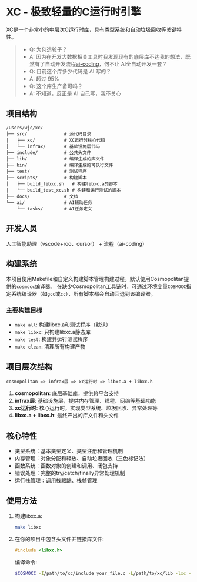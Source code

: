 # XC - 极致轻量的C运行时引擎

XC是一个非常小的中层次C运行时库，具有类型系统和自动垃圾回收等关键特性。

>- Q: 为何造轮子？
>- A: 因为在开发大数据相关工具时我发现现有的底层库不达我的想法，既然有了自动开发流程[ai-coding](https://github.com/wanjochan/ai-coding)，何不让 AI全自动开发一套？
>- Q: 目前这个库多少代码是 AI 写的？
>- A: 超过 95%
>- Q: 这个库生产备可吗？
>- A: 不知道，反正是 AI 自己写，我不关心

## 项目结构

```
/Users/wjc/xc/
├── src/              # 源代码目录
│   ├── xc/           # XC运行时核心代码
│   └── infrax/       # 基础设施层代码
├── include/          # 公共头文件
├── lib/              # 编译生成的库文件
├── bin/              # 编译生成的可执行文件
├── test/             # 测试程序
├── scripts/          # 构建脚本
│   ├── build_libxc.sh   # 构建libxc.a的脚本
│   └── build_test_xc.sh # 构建和运行测试的脚本
├── docs/             # 文档
└── ai/               # AI辅助任务
    └── tasks/        # AI任务定义
```

## 开发人员

人工智能助理（vscode+roo、cursor） + 流程（ai-coding）

## 构建系统

本项目使用Makefile和自定义构建脚本管理构建过程。默认使用Cosmopolitan提供的`cosmocc`编译器。
在缺少Cosmopolitan工具链时，可通过环境变量`COSMOCC`指定系统编译器（如`gcc`或`cc`），所有脚本都会自动回退到该编译器。

### 主要构建目标

- `make all`: 构建libxc.a和测试程序（默认）
- `make libxc`: 只构建libxc.a静态库
- `make test`: 构建并运行测试程序
- `make clean`: 清理所有构建产物

## 项目层次结构

```
cosmopolitan => infrax层 => xc运行时 => libxc.a + libxc.h
```

1. **cosmopolitan**: 底层基础库，提供跨平台支持
2. **infrax层**: 基础设施层，提供内存管理、线程、网络等基础功能
3. **xc运行时**: 核心运行时，实现类型系统、垃圾回收、异常处理等
4. **libxc.a + libxc.h**: 最终产出的库文件和头文件

## 核心特性

- 类型系统：基本类型定义、类型注册和管理机制
- 内存管理：对象分配和释放、自动垃圾回收（三色标记法）
- 函数系统：函数对象的创建和调用、闭包支持
- 错误处理：完整的try/catch/finally异常处理机制
- 运行栈管理：调用栈跟踪、栈帧管理

## 使用方法

1. 构建libxc.a:
   ```bash
   make libxc
   ```

2. 在你的项目中包含头文件并链接库文件:
   ```c
   #include <libxc.h>
   ```

   编译命令:
   ```bash
   $COSMOCC -I/path/to/xc/include your_file.c -L/path/to/xc/lib -lxc -o your_program
   ```
